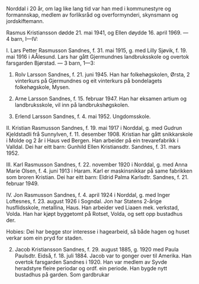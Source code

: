 Norddal i 20 år, om lag like lang tid var han med i kommunestyre og formannskap, medlem av forliksråd og overformynderi, skynsmann og jordskiftemann.

Rasmus Kristiansson dødde 21. mai 1941, og Ellen døydde 16. april 1969. — 4 barn, I—IV:

I. Lars Petter Rasmusson Sandnes, f. 31. mai 1915, g. med Lilly Sjøvik, f. 19. mai 1916 i AÅlesund. Lars har gått Gjermundnes landbruksskole og overtok farsgarden Bjørstad. — 3 barn, 1—3:

1. Rolv Larsson Sandnes, f. 21. juni 1945. Han har folkehøgskolen, Ørsta, 2 vinterkurs på Gjermundnes og eit vinterkurs på bondelagets folkehøgskole, Mysen.

2. Arne Larsson Sandnes, f. 15. februar 1947. Han har eksamen artium og landbruksskole, vil inn på landbrukshøgskolen.

3. Erlend Larsson Sandnes, f. 4. mai 1952. Ungdomsskole.

II. Kristian Rasmusson Sandnes, f. 19. mai 1917 i Norddal, g. med Gudrun Kjeldstadli frå Sunnylven, f. 11. desember 1908. Kristian har gått snikkarskole i Molde og 2 år i Haus ved Bergen. Han arbeider på ein trevarefabrikk i Valldal. Dei har eitt barn: Gunhild Ellen Kristiansdtr. Sandnes, f. 31. mars 1952.

III. Karl Rasmusson Sandnes, f. 22. november 1920 i Norddal, g. med Anna Marie Olsen, f. 4. juni 1913 i Haram. Karl er maskinsnikkar på same fabrikken som broren Kristian. Dei har eitt barn: Eldrid Palma Karlsdtr. Sandnes, f. 21. februar 1949.

IV. Jon Rasmusson Sandnes, f. 4. april 1924 i Norddal, g. med Inger Loftesnes, f. 23. august 1926 i Sogndal. Jon har Statens 2-årige husflidsskole, metallina, Haus. Han arbeider ved Liaaen mek. verkstad, Volda. Han har kjøpt byggetomt på Rotset, Volda, og sett opp bustadhus der.

Hobies: Dei har begge stor interesse i hagearbeid, så både hagen og huset verkar som ein pryd for staden.

2. Jacob Kristiansson Sandnes, f. 29. august 1885, g. 1920 med Paula Paulsdtr. Eidså, f. 18. juli 1884. Jacob var to gonger over til Amerika. Han overtok farsgarden Sandnes i 1920. Han var medlem av Syvde heradstyre fleire periodar og ordf. ein periode. Han bygde nytt bustadhus på garden. Som gardbrukar